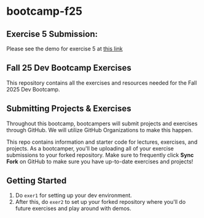 # bootcamp-f25


## Exercise 5 Submission:

Please see the demo for exercise 5 at [this link](https://gtvault-my.sharepoint.com/:v:/g/personal/kworathur3_gatech_edu/Eehdl9NbfKRCkLmzKZrsRFIBFNgCOP94GQh8wb4_fYrQyg?nav=eyJyZWZlcnJhbEluZm8iOnsicmVmZXJyYWxBcHAiOiJPbmVEcml2ZUZvckJ1c2luZXNzIiwicmVmZXJyYWxBcHBQbGF0Zm9ybSI6IldlYiIsInJlZmVycmFsTW9kZSI6InZpZXciLCJyZWZlcnJhbFZpZXciOiJNeUZpbGVzTGlua0NvcHkifX0&e=vaUq5r)


## Fall 25 Dev Bootcamp Exercises

This repository contains all the exercises and resources needed for the Fall 2025 Dev Bootcamp.

## Submitting Projects & Exercises

Throughout this bootcamp, bootcampers will submit projects and exercises through GitHub. We will utilize GitHub Organizations to make this happen.

This repo contains information and starter code for lectures, exercises, and projects. As a bootcamper, you'll be uploading all of your exercise submissions to your forked repository. Make sure to frequently click **Sync Fork** on GitHub to make sure you have up-to-date exercises and projects!

## Getting Started

1. Do `exer1` for setting up your dev environment.
2. After this, do `exer2` to set up your forked repository where you'll do future exercises and play around with demos.

